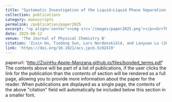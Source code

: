 ```yaml
---
title: "Systematic Investigation of the Liquid–Liquid Phase Separation Propensity of Intrinsically Disordered Proteins by Molecular Simulations"
collection: publications
category: manuscripts
permalink: /publication/paper2025
excerpt: "<p align='center'><img src='/images/paper2025.png'></p><br>This paper is about relation between liquid-liquid phase separation (LLPS) propensity and multivalency of disordered proteins. It provides a recommended multivalence cutoff for LLPS</br></b>"
date: 2025-08-12
venue: 'The Journal of Physical Chemistry B'
citation: 'Zixin Hu, Tiedong Sun, Lars Nordenskiöld, and Lanyuan Lu (2025). &quot;Systematic Investigation of the Liquid–Liquid Phase Separation Propensity of Intrinsically Disordered Proteins by Molecular Simulations.&quot; <i>The Journal of Physical Chemistry B</i>. ASAP.'
link: 'https://doi.org/10.1021/acs.jpcb.5c02419' 
---
```

<!--slidesurl: 'http://academicpages.github.io/files/slides1.pdf'-->
paperurl: 'http://ZixinHu-Apple-Manzana.github.io/files/bonded_terms.pdf'
The contents above will be part of a list of publications, if the user clicks the link for the publication than the contents of section will be rendered as a full page, allowing you to provide more information about the paper for the reader. When publications are displayed as a single page, the contents of the above "citation" field will automatically be included below this section in a smaller font.
